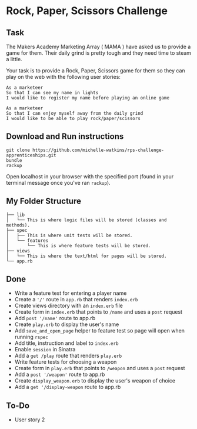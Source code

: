 # Rock, Paper, Scissors Challenge

## Task
The Makers Academy Marketing Array ( MAMA ) have asked us to provide a game for them. Their daily grind is pretty tough and they need time to steam a little.

Your task is to provide a Rock, Paper, Scissors game for them so they can play on the web with the following user stories:
```
As a marketeer
So that I can see my name in lights
I would like to register my name before playing an online game

As a marketeer
So that I can enjoy myself away from the daily grind
I would like to be able to play rock/paper/scissors
```

## Download and Run instructions
```
git clone https://github.com/michelle-watkins/rps-challenge-apprenticeships.git
bundle 
rackup
```
Open localhost in your browser with the specified port (found in your terminal message once you've ran `rackup`).

## My Folder Structure
```
├── lib
│   └── This is where logic files will be stored (classes and methods).
├── spec
│   ├── This is where unit tests will be stored.
│   └── features
│       └── This is where feature tests will be stored.
├── views
│   └── This is where the text/html for pages will be stored.
└── app.rb 
```


## Done
* Write a feature test for entering a player name
* Create a `'/'` route in `app.rb` that renders `index.erb`
* Create views directory with an `index.erb` file
* Create form in `index.erb` that points to `/name` and uses a `post` request
* Add `post '/name'` route to app.rb
* Create `play.erb` to display the user's name
* Add `save_and_open_page` helper to feature test so page will open when running `rspec`
* Add title, instruction and label to `index.erb`
* Enable `session` in Sinatra
* Add a `get /play` route that renders `play.erb` 
* Write feature tests for choosing a weapon
* Create form in `play.erb` that points to `/weapon` and uses a `post` request
* Add a `post '/weapon'` route to app.rb
* Create `display_weapon.erb` to display the user's weapon of choice
* Add a `get '/display-weapon` route to app.rb

## To-Do
* User story 2